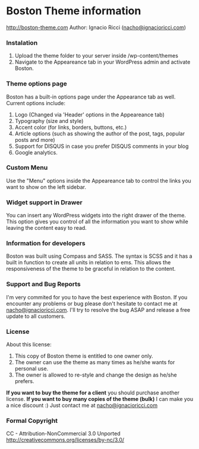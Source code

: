 # Boston Theme information #

http://boston-theme.com
Author: Ignacio Ricci (nacho@ignacioricci.com)

### Instalation ###

1. Upload the theme folder to your server inside /wp-content/themes
2. Navigate to the Appeareance tab in your WordPress admin and activate Boston.

### Theme options page ###

Boston has a built-in options page under the Appearance tab as well.
Current options include:

1. Logo (Changed via 'Header' options in the Appeareance tab)
2. Typography (size and style)
3. Accent color (for links, borders, buttons, etc.)
4. Article options (such as showing the author of the post, tags, popular posts and more)
5. Support for DISQUS in case you prefer DISQUS comments in your blog
6. Google analytics.

### Custom Menu ###

Use the "Menu" options inside the Appeareance tab to control the links you want to show on the left sidebar.

### Widget support in Drawer ###

You can insert any WordPress widgets into the right drawer of the theme.
This option gives you control of all the information you want to show while leaving the content easy to read.

### Information for developers ###

Boston was built using Compass and SASS.
The syntax is SCSS and it has a built in function to create all units in relation to ems.
This allows the responsiveness of the theme to be graceful in relation to the content.

### Support and Bug Reports ###

I'm very commited for you to have the best experience with Boston.
If you encounter any problems or bug please don't hesitate to contact me at nacho@ignacioricci.com.
I'll try to resolve the bug ASAP and release a free update to all customers.

### License  ###

About this license:

1. This copy of Boston theme is entitled to one owner only.
2. The owner can use the theme as many times as he/she wants for personal use.
3. The owner is allowed to re-style and change the design as he/she prefers.

**If you want to buy the theme for a client** you should purchase another license.
**If you want to buy many copies of the theme (bulk)** I can make you a nice discount :) Just contact me at nacho@ignacioricci.com

### Formal Copyright  ###

CC - Attribution-NonCommercial 3.0 Unported
http://creativecommons.org/licenses/by-nc/3.0/
